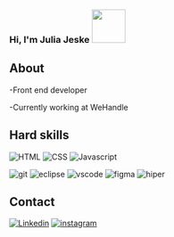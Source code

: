 ###  Hi, I'm Julia Jeske <img src="https://media.giphy.com/media/pEuD18F5xjR9SNVmYz/giphy.gif" width="60" height="60" />

## About

-Front end developer


-Currently working at WeHandle



## Hard skills

![HTML](https://img.shields.io/badge/HTML5-E34F26?style=for-the-badge&logo=html5&logoColor=white)
![CSS](https://img.shields.io/badge/CSS3-1572B6?style=for-the-badge&logo=css3&logoColor=white)
![Javascript](https://img.shields.io/badge/JavaScript-323330?style=for-the-badge&logo=javascript&logoColor=F7DF1E)

![git](https://img.shields.io/badge/Git-F05032?style=for-the-badge&logo=git&logoColor=white)
![eclipse](https://img.shields.io/badge/Eclipse-2C2255?style=for-the-badge&logo=eclipse&logoColor=white)
![vscode](https://img.shields.io/badge/Visual_Studio_Code-0078D4?style=for-the-badge&logo=visual%20studio%20code&logoColor=white)
![figma](https://img.shields.io/badge/Figma-F24E1E?style=for-the-badge&logo=figma&logoColor=white)
![hiper](https://img.shields.io/badge/Hyper-000000?style=for-the-badge&logo=hyper&logoColor=white)




## Contact

[![Linkedin](https://img.shields.io/badge/LinkedIn-0077B5?style=for-the-badge&logo=linkedin&logoColor=white)](https://www.linkedin.com/in/juliajeske/)
[![instagram](https://img.shields.io/badge/Instagram-E4405F?style=for-the-badge&logo=instagram&logoColor=white)](https://www.instagram.com/julia_jeske_/)
